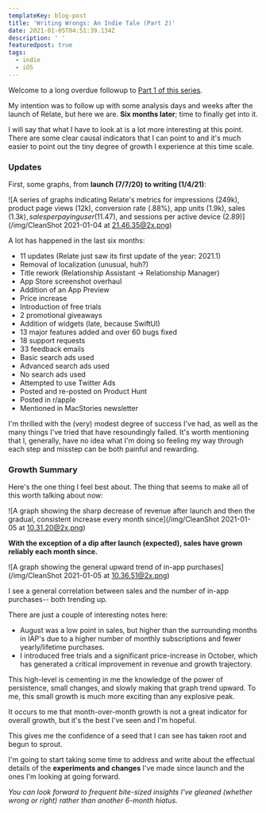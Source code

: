 ```yaml
---
templateKey: blog-post
title: 'Writing Wrongs: An Indie Tale (Part 2)'
date: 2021-01-05T04:51:39.134Z
description: ' '
featuredpost: true
tags:
  - indie
  - iOS
---
```

Welcome to a long overdue followup to [Part 1 of this series](https://www.samuelcoe.com/blog/2020-07-02-writing-wrongs-an-indie-tale-part-1/). 

My intention was to follow up with some analysis days and weeks after the launch of Relate, but here we are. **Six months later**; time to finally get into it.

I will say that what I have to look at is a lot more interesting at this point. There are some clear causal indicators that I can point to and it's much easier to point out the tiny degree of growth I experience at this time scale.

### Updates

First, some graphs, from **launch (7/7/20) to writing (1/4/21)**:

![A series of graphs indicating Relate's metrics for impressions (249k), product page views (12k), conversion rate (.88%), app units (1.9k), sales ($1.3k), sales per paying user ($11.47), and sessions per active device (2.89)](/img/CleanShot 2021-01-04 at 21.46.35@2x.png)

A lot has happened in the last six months:

* 11 updates (Relate just saw its first update of the year: 2021.1)
* Removal of localization (unusual, huh?)
* Title rework (Relationship Assistant -> Relationship Manager)
* App Store screenshot overhaul
* Addition of an App Preview
* Price increase
* Introduction of free trials
* 2 promotional giveaways
* Addition of widgets (late, because SwiftUI)
* 13 major features added and over 60 bugs fixed
* 18 support requests
* 33 feedback emails
* Basic search ads used
* Advanced search ads used
* No search ads used
* Attempted to use Twitter Ads
* Posted and re-posted on Product Hunt
* Posted in r/apple
* Mentioned in MacStories newsletter

I'm thrilled with the (very) modest degree of success I've had, as well as the many things I've tried that have resoundingly failed. It's worth mentioning that I, generally, have no idea what I'm doing so feeling my way through each step and misstep can be both painful and rewarding.

### Growth Summary

Here's the one thing I feel best about. The thing that seems to make all of this worth talking about now:

![A graph showing the sharp decrease of revenue after launch and then the gradual, consistent increase every month since](/img/CleanShot 2021-01-05 at 10.31.20@2x.png)

**With the exception of a dip after launch (expected), sales have grown reliably each month since.**

![A graph showing the general upward trend of in-app purchases](/img/CleanShot 2021-01-05 at 10.36.51@2x.png)

I see a general correlation between sales and the number of in-app purchases-- both trending up.

There are just a couple of interesting notes here:

* August was a low point in sales, but higher than the surrounding months in IAP's due to a higher number of monthly subscriptions and fewer yearly/lifetime purchases.
* I introduced free trials and a significant price-increase in October, which has generated a critical improvement in revenue and growth trajectory.

This high-level is cementing in me the knowledge of the power of persistence, small changes, and slowly making that graph trend upward. To me, this small growth is much more exciting than any explosive peak.

It occurs to me that month-over-month growth is not a great indicator for overall growth, but it's the best I've seen and I'm hopeful.

This gives me the confidence of a seed that I can see has taken root and begun to sprout.

I'm going to start taking some time to address and write about the effectual details of the **experiments and changes** I've made since launch and the ones I'm looking at going forward.

*You can look forward to frequent bite-sized insights I've gleaned (whether wrong or right) rather than another 6-month hiatus.*
